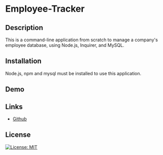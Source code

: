 # Employee-Tracker

## Description

This is a command-line application from scratch to manage a company's employee database, using Node.js, Inquirer, and MySQL.

## Installation

Node.js, npm and mysql must be installed to use this application.

## Demo


## Links

* [Github](https://github.com/wl0194)

## License

[![License: MIT](https://img.shields.io/badge/License-MIT-yellow.svg)](https://opensource.org/licenses/MIT)